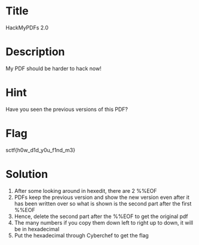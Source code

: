 
# Title
HackMyPDFs 2.0

# Description
My PDF should be harder to hack now!

# Hint
Have you seen the previous versions of this PDF?

# Flag
sctf{h0w_d1d_y0u_f1nd_m3}

# Solution
1. After some looking around in hexedit, there are 2 %%EOF
2. PDFs keep the previous version and show the new version even after it has been written over so what is shown is the second part after the first %%EOF 
3. Hence, delete the second part after the %%EOF to get the original pdf
4. The many numbers if you copy them down left to right up to down, it will be in hexadecimal
5. Put the hexadecimal through Cyberchef to get the flag